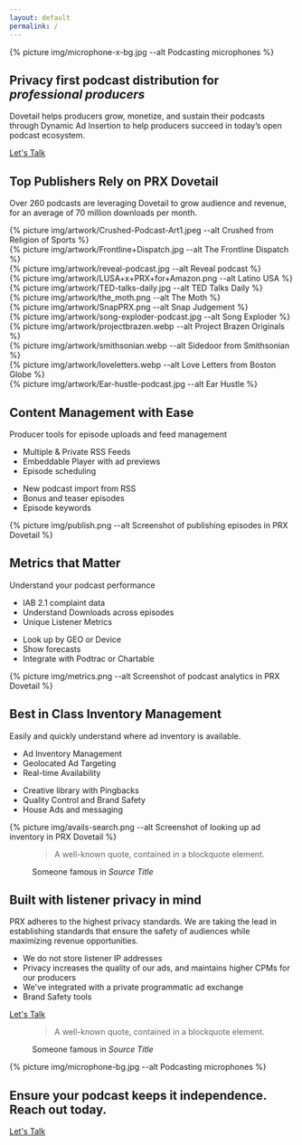 ```yaml
---
layout: default
permalink: /
---
```


<section class="text-white lede hero px-4 pb-6 m-0">
  <div class="hero-image">
    <div>{% picture img/microphone-x-bg.jpg --alt Podcasting microphones %}</div>
  </div>
  <div class="hero-content container col-xxl-8">
    <div class="hero-content-inner">
      <h1 class="display-5"><strong class="fw-bold">Privacy first</strong> podcast distribution for <em>professional producers</em></h1>
      <div class="mx-auto">
        <p class="lead mb-4">Dovetail helps producers grow, monetize, and sustain their podcasts through Dynamic Ad Insertion to help producers succeed in today’s open podcast ecosystem.</p>
        <div class="d-grid gap-2 d-sm-flex">
          <a href="{% link pages/contact.md %}" type="button" class="btn btn-primary btn-lg px-4 gap-3">Let's Talk</a>
        </div>
      </div>
    </div>
  </div>
</section>

<section class="bg-darkblue text-white px-4 py-5" id="icon-grid">
  <div class="container col-xxl-8">
    <h2 class="mb-4 display-6 fw-bold">Top Publishers Rely on PRX Dovetail</h2>
    <p class="mb-4">Over 260 podcasts are leveraging Dovetail to grow audience and revenue, for an average of 70 million downloads per month.</p>
    <div class="row g-3 thumbnail-gallery">
      <div class="col d-flex align-items-center justify-content-center">
        {% picture img/artwork/Crushed-Podcast-Art1.jpeg --alt Crushed from Religion of Sports %}
      </div>
      <div class="col d-flex align-items-center justify-content-center">
        {% picture img/artwork/Frontline+Dispatch.jpg --alt The Frontline Dispatch %}
      </div>
      <div class="col d-flex align-items-center justify-content-center">
        {% picture img/artwork/reveal-podcast.jpg --alt Reveal podcast %}
      </div>
      <div class="col d-flex align-items-center justify-content-center">
        {% picture img/artwork/LUSA+x+PRX+for+Amazon.png --alt Latino USA %}
      </div>
      <div class="col d-flex align-items-center justify-content-center">
        {% picture img/artwork/TED-talks-daily.jpg --alt TED Talks Daily %}
      </div>
      <div class="col d-flex align-items-center justify-content-center">
        {% picture img/artwork/the_moth.png --alt The Moth %}
      </div>
      <div class="col d-flex align-items-center justify-content-center">
        {% picture img/artwork/SnapPRX.png --alt Snap Judgement %}
      </div>
      <div class="col d-flex align-items-center justify-content-center">
        {% picture img/artwork/song-exploder-podcast.jpg --alt Song Exploder %}
      </div>
      <div class="col d-flex align-items-center justify-content-center">
        {% picture img/artwork/projectbrazen.webp --alt Project Brazen Originals %}
      </div>
      <div class="col d-flex align-items-center justify-content-center">
        {% picture img/artwork/smithsonian.webp --alt Sidedoor from Smithsonian %}
      </div>
      <div class="col d-flex align-items-center justify-content-center">
        {% picture img/artwork/loveletters.webp --alt Love Letters from Boston Globe %}
      </div>
      <div class="col d-flex align-items-center justify-content-center">
        {% picture img/artwork/Ear-hustle-podcast.jpg --alt Ear Hustle %}
      </div>
    </div>
  </div>
</section>

<section class="bg-boxes px-4 pt-5 pb-0">
  <div class="container col-xxl-8">
    <h2 class="display-6">Content Management with Ease</h2>
    <p class="lead">Producer tools for episode uploads and feed management</p>
    <div class="row">
      <div class="col">
        <ul>
          <li>Multiple &amp; Private RSS Feeds</li>
          <li>Embeddable Player with ad previews</li>
          <li>Episode scheduling</li>
        </ul>
      </div>
      <div class="col">
        <ul>
          <li>New podcast import from RSS</li>
          <li>Bonus and teaser episodes</li>
          <li>Episode keywords</li>
        </ul>
      </div>
    </div>
    <div class="overflow-hidden shadow-lg" style="max-height: 50vh;">
      <div class="container p-0 product-image">
         {% picture img/publish.png --alt Screenshot of publishing episodes in PRX Dovetail %}
      </div>
    </div>
  </div>
</section>

<section class="bg-polka px-4 pt-5 pb-0">
  <div class="container col-xxl-8">
    <h2 class="display-6 lh-1 mb-3">Metrics that Matter</h2>
    <p class="lead">Understand your podcast performance</p>
    <div class="row">
      <div class="col">
        <ul>
          <li>IAB 2.1 complaint data</li>
          <li>Understand Downloads across episodes</li>
          <li>Unique Listener Metrics</li>
        </ul>
      </div>
            <div class="col">
        <ul>
          <li>Look up by GEO or Device</li>
          <li>Show forecasts</li>
          <li>Integrate with Podtrac or Chartable</li>
        </ul>
      </div>
    </div>
    <div class="overflow-hidden shadow-lg" style="max-height: 50vh;">
      <div class="container p-0 product-image">
        {% picture img/metrics.png --alt Screenshot of podcast analytics in PRX Dovetail %}
      </div>
    </div>
  </div>
</section>

<section class="bg-wavy pt-5 pb-0">
  <div class="container col-xxl-8">
    <h2 class="display-6 lh-1 mb-3">Best in Class Inventory Management</h2>
    <p class="lead">Easily and quickly understand where ad inventory is available.</p>
    <div class="row">
      <div class="col">
        <ul>
          <li>Ad Inventory Management</li>
          <li>Geolocated Ad Targeting</li>
          <li>Real-time Availability</li>
        </ul>
      </div>
      <div class="col">
        <ul>
          <li>Creative library with Pingbacks</li>
          <li>Quality Control and Brand Safety</li>
          <li>House Ads and messaging</li>
        </ul>
      </div>
    </div>
    <div class="overflow-hidden shadow-lg" style="max-height: 50vh;">
      <div class="container p-0 product-image">
        {% picture img/avails-search.png --alt Screenshot of looking up ad inventory in PRX Dovetail %}
      </div>
    </div>
  </div>
</section>

<section class="bg-darkblue text-white px-4 py-5">
  <div class="container col-xxl-8">
    <figure class="text-right">
      <blockquote class="blockquote">
        <p class="display-6">A well-known quote, contained in a blockquote element.</p>
      </blockquote>
      <figcaption class="blockquote-footer">
        Someone famous in <cite title="Source Title">Source Title</cite>
      </figcaption>
    </figure>
  </div>
</section>

<section class="bg-boxes px-4 py-5">
  <div class="container col-xxl-8">
    <h2 class="display-6 fw-bold mb-4">Built with listener privacy in mind</h2>
    <p>PRX adheres to the highest privacy standards. We are taking the lead in establishing standards that ensure the safety of audiences while maximizing revenue opportunities.</p>
    <div class="row g-4">
      <div class="col d-flex align-items-start">
        <div>
          <ul>
            <li>We do not store listener IP addresses</li>
            <li>Privacy increases the quality of our ads, and maintains higher CPMs for our producers</li>
            <li>We've integrated with a private programmatic ad exchange</li>
            <li>Brand Safety tools</li>
          </ul>
        </div>
      </div>
    </div>
    <p class="text-center mt-4 mb-0"><a href="{% link pages/contact.md %}" type="button" class="btn btn-primary px-4 gap-3">Let's Talk</a></p>
  </div>
</section>

<section class="bg-darkblue text-white px-4 py-5">
  <div class="container col-xxl-8">
    <figure>
      <blockquote class="blockquote">
        <p class="display-6">A well-known quote, contained in a blockquote element.</p>
      </blockquote>
      <figcaption class="blockquote-footer">
        Someone famous in <cite title="Source Title">Source Title</cite>
      </figcaption>
    </figure>
  </div>
</section>

<aside class="text-white hero px-4 m-0 half-x-mark">
  <div class="hero-image">
    <div>{% picture img/microphone-bg.jpg --alt Podcasting microphones %}</div>
  </div>
  <div class="hero-content container col-xxl-8 text-center">
    <div class="hero-content-inner">
      <h2 class="display-6 fw-bold mb-3">Ensure your podcast keeps it independence.<br>Reach out today.</h2>
      <p class="text-center"><a href="{% link pages/contact.md %}" type="button" class="btn btn-primary px-4 gap-3">Let's Talk</a></p>
    </div>
  </div>
</aside>

